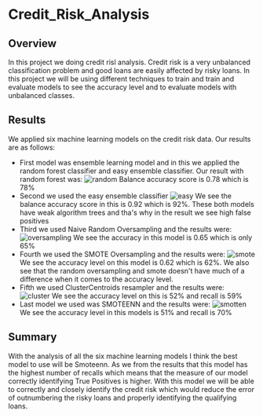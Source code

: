 # Credit_Risk_Analysis
## Overview
In this project we doing credit risl analysis. Credit risk is a very unbalanced classification problem and good loans are easily affected by risky
loans. In this project we will be using different techniques to train and train and evaluate models to see the accuracy level and to evaluate models
with unbalanced classes.
## Results
We applied six machine learning models on the credit risk data. Our results are as follows:
* First model was ensemble learning model and in this we applied the random forest classifier and easy ensemble classifier. Our result with random forest was:
![random](https://user-images.githubusercontent.com/91965321/154777044-e7909743-44b8-4463-bf42-a41e849fd031.PNG)
Balance accuracy score is 0.78 which is 78%
* Second we used the easy ensemble classifier
![easy](https://user-images.githubusercontent.com/91965321/154777170-704abe9c-2580-472a-ab1c-5074c1fc6df2.PNG)
We see the balance accuracy score in this is 0.92 which is 92%.
These both models have weak algorithm trees and tha's why in the result we see high false positives
* Third we used Naive Random Oversampling and the results were:
![oversampling](https://user-images.githubusercontent.com/91965321/154777339-6cde91cd-23c6-4e56-b5ab-8956c353948d.PNG)
We see the accuracy in this model is 0.65 which is only 65%
* Fourth we used the SMOTE Oversampling and the results were:
![smote](https://user-images.githubusercontent.com/91965321/154777475-67a925bf-22bc-4694-8dd6-97fcb8287e58.PNG)
We see the accuracy level on this model is 0.62 which is 62%. We also see that the random oversampling and smote doesn't have much of a difference 
when it comes to the accuracy level. 
* Fifth we used ClusterCentroids resampler and the results were:
![cluster](https://user-images.githubusercontent.com/91965321/154777809-b5a5c6bd-c880-489b-a872-275afa462c4d.PNG)
We see the accuracy level on this is 52% and recall is 59%
* Last model we used was SMOTEENN and the results were:
![smotten](https://user-images.githubusercontent.com/91965321/154778237-143d2a62-bdaf-41ce-b769-ed8cc653151a.PNG)
We see the accuracy level in this models is 51% and recall is 70%

## Summary
With the analysis of all the six machine learning models I think the best model to use will be Smoteenn. As we from the results that this model has the highest
number of recalls which means that the measure of our model correctly identifying True Positives is higher. With this model we will be able to correctly and closely 
identify the credit risk which would reduce the error of outnumbering the risky loans and properly identifying the qualifying loans. 




